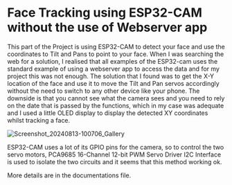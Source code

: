# Face Tracking using ESP32-CAM without the use of Webserver app
This part of the Project is using ESP32-CAM to detect your face and use the coordinates to Tilt and Pans to point to your face.
When I was searching the web for a solution, I realised that all examples of the ESP32-cam uses the standard example of using a webserver app to access the data and for my project this was not enough.
The solution that I found was to get the X-Y location of the face and use it to move the Tilt and Pan servos accordingly without the need to switch to any other device like your phone.
The downside is that you cannot see what the camera sees and you need to rely on the date that is passed by the functions, which in my case was adequate and I used a little OLED display to display the detected XY coordinates whilst tracking a face.

![Screenshot_20240813-100706_Gallery](https://github.com/user-attachments/assets/d3844ae2-bbff-478e-a5de-2d20f7aa0e16)

ESP32-CAM uses a lot of its GPIO pins for the camera, so to control the two servo motors, PCA9685 16-Channel 12-bit PWM Servo Driver I2C Interface is used to isolate the two circuits and it seems that this method working ok.

More details are in the documentations file.
